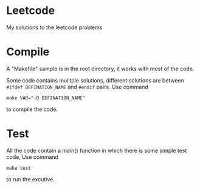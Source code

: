 Leetcode
========

My solutions to the leetcode problems

Compile
=======

A "Makefile" sample is in the root directory, it works with most of the code. 

Some code contains mulitple solutions, different solutions are between `#ifdef DEFINATION_NAME` and `#endif` pairs. Use command

    make VAR="-D DEFINATION_NAME"

to compile the code.

Test
====

All the code contain a main() function in which there is some simple test code, Use command

    make test

to run the excutive.
